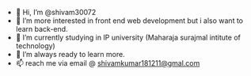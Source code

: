 - 👋 Hi, I’m @shivam30072
- 👀 I’m more interested in front end web development but i also want to learn back-end.
- 🌱 I’m currently studying in IP university (Maharaja surajmal intitute of technology)
- 💞️ I’m always ready to learn more.
- 📫 reach me via email @ shivamkumar181211@gmal.com

<!---
shivam30072/shivam30072 is a ✨ special ✨ repository because its `README.md` (this file) appears on your GitHub profile.
You can click the Preview link to take a look at your changes.
--->
